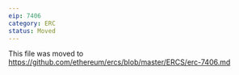 ```yaml
---
eip: 7406
category: ERC
status: Moved
---
```


This file was moved to https://github.com/ethereum/ercs/blob/master/ERCS/erc-7406.md
